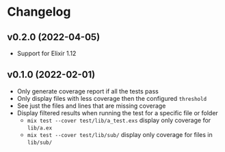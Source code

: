 # Changelog

## v0.2.0 (2022-04-05)

* Support for Elixir 1.12

## v0.1.0 (2022-02-01)

* Only generate coverage report if all the tests pass
* Only display files with less coverage then the configured `threshold`
* See just the files and lines that are missing coverage
* Display filtered results when running the test for a specific file or folder
  * `mix test --cover test/lib/a_test.exs` display only coverage for `lib/a.ex`
  * `mix test --cover test/lib/sub/` display only coverage for files in `lib/sub/`

